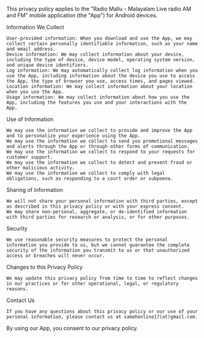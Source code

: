 This privacy policy applies to the "Radio Mallu - Malayalam Live radio AM and FM" mobile application (the "App") for Android devices.

Information We Collect

    User-provided information: When you download and use the App, we may collect certain personally identifiable information, such as your name and email address.
    Device information: We may collect information about your device, including the type of device, device model, operating system version, and unique device identifiers.
    Log information: We may automatically collect log information when you use the App, including information about the device you use to access the App, the type of browser you use, access times, and pages viewed.
    Location information: We may collect information about your location when you use the App.
    Usage information: We may collect information about how you use the App, including the features you use and your interactions with the App.

Use of Information

    We may use the information we collect to provide and improve the App and to personalize your experience using the App.
    We may use the information we collect to send you promotional messages and alerts through the App or through other forms of communication.
    We may use the information we collect to respond to your requests for customer support.
    We may use the information we collect to detect and prevent fraud or other malicious activity.
    We may use the information we collect to comply with legal obligations, such as responding to a court order or subpoena.

Sharing of Information

    We will not share your personal information with third parties, except as described in this privacy policy or with your express consent.
    We may share non-personal, aggregate, or de-identified information with third parties for research or analysis, or for other purposes.

Security

    We use reasonable security measures to protect the personal information you provide to us, but we cannot guarantee the complete security of the information you transmit to us or that unauthorized access or breaches will never occur.

Changes to this Privacy Policy

    We may update this privacy policy from time to time to reflect changes in our practices or for other operational, legal, or regulatory reasons.

Contact Us

    If you have any questions about this privacy policy or our use of your personal information, please contact us at samahonline17(at)gmail.com.

By using our App, you consent to our privacy policy.

